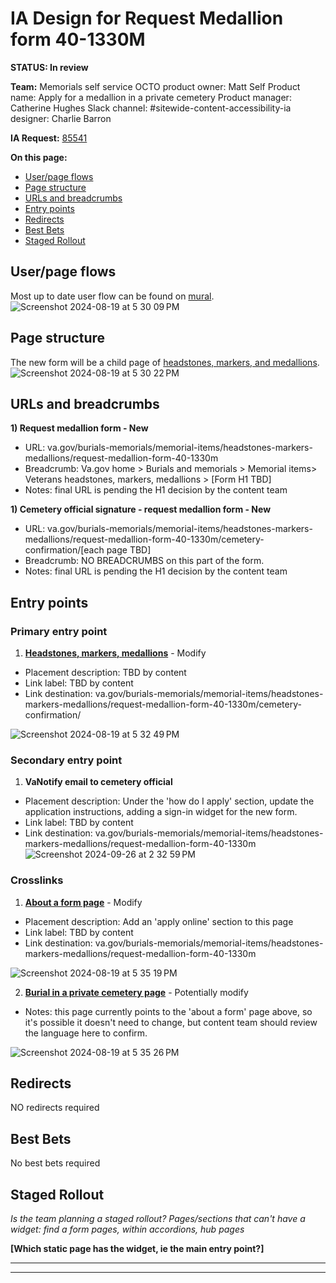 # IA Design for Request Medallion form 40-1330M
**STATUS: In review**

**Team:** Memorials self service
OCTO product owner: Matt Self
Product name: Apply for a medallion in a private cemetery
Product manager: Catherine Hughes
Slack channel: #sitewide-content-accessibility-ia
designer: Charlie Barron

**IA Request:** [85541](https://github.com/department-of-veterans-affairs/va.gov-team/issues/85541)

**On this page:**
- [User/page flows](#flows)
- [Page structure](#map)
- [URLs and breadcrumbs](#url)
- [Entry points](#nav)
- [Redirects](#redirects)
- [Best Bets](#bestbets)
- [Staged Rollout](#stagedrollout)


## <a name="flows"></a>User/page flows <br>
Most up to date user flow can be found on [mural](https://app.mural.co/t/departmentofveteransaffairs9999/m/departmentofveteransaffairs9999/1723072266513/f00e34470a84987bd4063522e22b89b29b33b0fc?sender=ua67f17f1c416a96ea04d2476).
![Screenshot 2024-08-19 at 5 30 09 PM](https://github.com/user-attachments/assets/8b9258ff-3ae9-4835-9d39-74951a2ddc5d)


## <a name="map"></a>Page structure<br>
The new form will be a child page of [headstones, markers, and medallions](https://www.va.gov/burials-memorials/memorial-items/headstones-markers-medallions/). 
![Screenshot 2024-08-19 at 5 30 22 PM](https://github.com/user-attachments/assets/130dbda0-761a-4a91-abc7-0702924b3aac)


## <a name="url"></a>URLs and breadcrumbs

**1) Request medallion form - New**
- URL: va.gov/burials-memorials/memorial-items/headstones-markers-medallions/request-medallion-form-40-1330m
- Breadcrumb: Va.gov home > Burials and memorials > Memorial items> Veterans headstones, markers, medallions > [Form H1 TBD]
- Notes: final URL is pending the H1 decision by the content team

**1) Cemetery official signature - request medallion form - New**
- URL: va.gov/burials-memorials/memorial-items/headstones-markers-medallions/request-medallion-form-40-1330m/cemetery-confirmation/[each page TBD]
- Breadcrumb: NO BREADCRUMBS on this part of the form. 
- Notes: final URL is pending the H1 decision by the content team


## <a name="nav"></a>Entry points <br>

### Primary entry point

1. **[Headstones, markers, medallions](https://www.va.gov/burials-memorials/memorial-items/headstones-markers-medallions/)** - Modify
  - Placement description: TBD by content
  - Link label: TBD by content
  - Link destination: va.gov/burials-memorials/memorial-items/headstones-markers-medallions/request-medallion-form-40-1330m/cemetery-confirmation/

![Screenshot 2024-08-19 at 5 32 49 PM](https://github.com/user-attachments/assets/8442bd9f-89a2-441e-a584-0f9dceaecfd4)

### Secondary entry point
1. **VaNotify email to cemetery official**
  - Placement description: Under the 'how do I apply' section, update the application instructions, adding a sign-in widget for the new form.
  - Link label: TBD by content
  - Link destination: va.gov/burials-memorials/memorial-items/headstones-markers-medallions/request-medallion-form-40-1330m
![Screenshot 2024-09-26 at 2 32 59 PM](https://github.com/user-attachments/assets/c3c3f608-13c9-4f2e-8a9b-a6f35491b4fb)


### Crosslinks

1. **[About a form page](https://www.va.gov/find-forms/about-form-40-1330m/)** - Modify
  - Placement description: Add an 'apply online' section to this page
  - Link label: TBD by content
  - Link destination: va.gov/burials-memorials/memorial-items/headstones-markers-medallions/request-medallion-form-40-1330m

![Screenshot 2024-08-19 at 5 35 19 PM](https://github.com/user-attachments/assets/86ef5a2c-7a3e-42a7-bef8-34f3b82a9594)


2. **[Burial in a private cemetery page](https://www.va.gov/burials-memorials/eligibility/burial-in-private-cemetery/)** - Potentially modify
  - Notes: this page currently points to the 'about a form' page above, so it's possible it doesn't need to change, but content team should review the language here to confirm.

![Screenshot 2024-08-19 at 5 35 26 PM](https://github.com/user-attachments/assets/c778b9d8-b03a-4059-80f1-6f57bf4aeae7)

 
 

## <a name="redirects"></a>Redirects <br>
NO redirects required

## <a name="bestbets"></a>Best Bets<br>
No best bets required

## <a name="stagedrollout"></a>Staged Rollout<br>
*Is the team planning a staged rollout? Pages/sections that can't have a widget: find a form pages, within accordions, hub pages*

**[Which static page has the widget, ie the main entry point?]**




<hr>
<hr>
